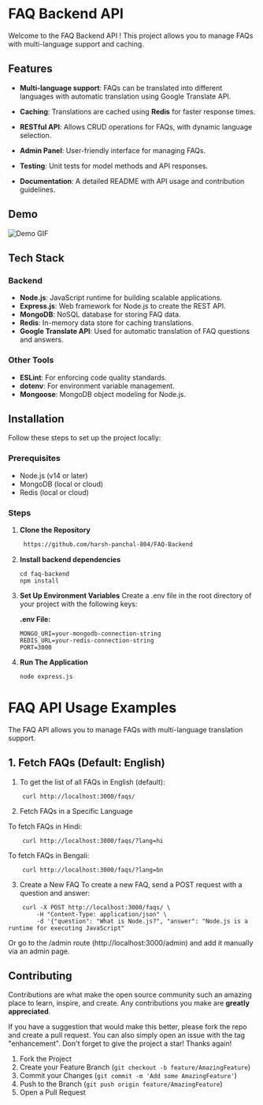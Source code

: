 # FAQ Backend API

Welcome to the FAQ Backend API ! This project allows you to manage FAQs with multi-language support and caching.

## Features

- **Multi-language support**: FAQs can be translated into different languages with automatic translation using Google Translate API.

- **Caching**: Translations are cached using **Redis** for faster response times.
- **RESTful API**: Allows CRUD operations for FAQs, with dynamic language selection.
- **Admin Panel**: User-friendly interface for managing FAQs.
- **Testing**: Unit tests for model methods and API responses.
- **Documentation**: A detailed README with API usage and contribution guidelines.


## Demo

![Demo GIF](/demo_gif/faq-video.gif)



## Tech Stack

### Backend
- **Node.js**: JavaScript runtime for building scalable applications.
- **Express.js**: Web framework for Node.js to create the REST API.
- **MongoDB**: NoSQL database for storing FAQ data.
- **Redis**: In-memory data store for caching translations.
- **Google Translate API**: Used for automatic translation of FAQ questions and answers.


### Other Tools
- **ESLint**: For enforcing code quality standards.
- **dotenv**: For environment variable management.
- **Mongoose**: MongoDB object modeling for Node.js.


## Installation

Follow these steps to set up the project locally:

### Prerequisites
- Node.js (v14 or later)
- MongoDB (local or cloud)
- Redis (local or cloud)


### Steps

1. **Clone the Repository**
   ```bash
    https://github.com/harsh-panchal-804/FAQ-Backend
   ```

2. **Install backend dependencies**
    ```
    cd faq-backend
    npm install
    ```

3. **Set Up Environment Variables** 
    Create a .env file in the root directory of your project with the following keys:

    

    **.env File:**

    ```
    MONGO_URI=your-mongodb-connection-string
    REDIS_URL=your-redis-connection-string
    PORT=3000
    ```

4. **Run The Application** 
    ```
    node express.js
    
    ```
    

# FAQ API Usage Examples

The FAQ API allows you to manage FAQs with multi-language translation support.

## 1. Fetch FAQs (Default: English)
1. To get the list of all FAQs in English (default):

```
    curl http://localhost:3000/faqs/
```
2. Fetch FAQs in a Specific Language

To fetch FAQs in Hindi:
```
    curl http://localhost:3000/faqs/?lang=hi
```
To fetch FAQs in Bengali:
```
    curl http://localhost:3000/faqs/?lang=bn
```
3. Create a New FAQ
To create a new FAQ, send a POST request with a question and answer:
```
    curl -X POST http://localhost:3000/faqs/ \
        -H "Content-Type: application/json" \
        -d '{"question": "What is Node.js?", "answer": "Node.js is a runtime for executing JavaScript"
  ```
Or go to the /admin route (http://localhost:3000/admin)  and add it manually via an admin page.


## Contributing

Contributions are what make the open source community such an amazing place to learn, inspire, and create. Any contributions you make are **greatly appreciated**.

If you have a suggestion that would make this better, please fork the repo and create a pull request. You can also simply open an issue with the tag "enhancement".
Don't forget to give the project a star! Thanks again!

1. Fork the Project
2. Create your Feature Branch (`git checkout -b feature/AmazingFeature`)
3. Commit your Changes (`git commit -m 'Add some AmazingFeature'`)
4. Push to the Branch (`git push origin feature/AmazingFeature`)
5. Open a Pull Request


